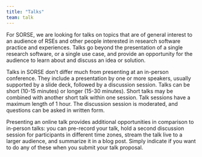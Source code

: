 ```yaml
---
title: "Talks"
team: talk
---
```


For SORSE, we are looking for talks on topics that are of general interest to an audience of RSEs and other people interested in research software practice and experiences. Talks go beyond the presentation of a single research software, or a single use case, and provide an opportunity for the audience to learn about and discuss an idea or solution.

Talks in SORSE don’t differ much from presenting at an in-person conference. They include a presentation by one or more speakers, usually supported by a slide deck, followed by a discussion session. Talks can be short (10-15 minutes) or longer (15-30 minutes).
Short talks may be combined with another short talk within one session. Talk sessions have a maximum length of 1 hour.
The discussion session is moderated, and questions can be asked in written form.

Presenting an online talk provides additional opportunities in comparison to in-person talks: you can pre-record your talk, hold a second discussion session for participants in different time zones, stream the talk live to a larger audience, and summarize it in a blog post. Simply indicate if you want to do any of these when you submit your talk proposal.
